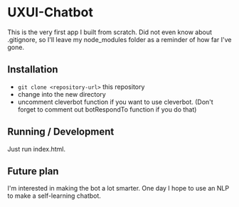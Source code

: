 # UXUI-Chatbot

This is the very first app I built from scratch. Did not even know about .gitignore, so I'll leave my node_modules folder as a reminder of how far I've gone.

## Installation

* `git clone <repository-url>` this repository
* change into the new directory
* uncomment cleverbot function if you want to use cleverbot. (Don't forget to comment out botRespondTo function if you do that)

## Running / Development

Just run index.html.

## Future plan

I'm interested in making the bot a lot smarter. One day I hope to use an NLP to make a self-learning chatbot. 
